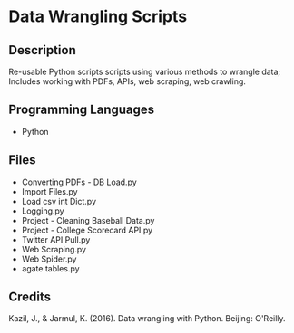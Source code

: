 # Data Wrangling Scripts

## Description
Re-usable Python scripts scripts using various methods to wrangle data; Includes working with PDFs, APIs, web scraping, web crawling.

## Programming Languages
- Python

## Files
- Converting PDFs - DB Load.py
- Import Files.py
- Load csv int Dict.py
- Logging.py 
- Project - Cleaning Baseball Data.py 
- Project - College Scorecard API.py
- Twitter API Pull.py 
- Web Scraping.py
- Web Spider.py 
- agate tables.py 

## Credits
Kazil, J., &amp; Jarmul, K. (2016). Data wrangling with Python. Beijing: O'Reilly.
